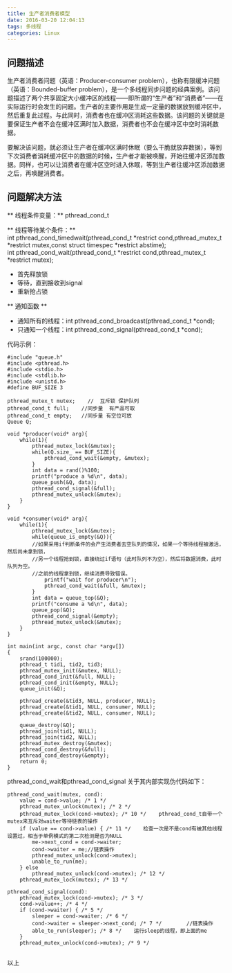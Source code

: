 ```yaml
---
title: 生产者消费者模型
date: 2016-03-20 12:04:13
tags: 多线程
categories: Linux
---
```


## 问题描述
生产者消费者问题（英语：Producer-consumer problem），也称有限缓冲问题（英语：Bounded-buffer problem），是一个多线程同步问题的经典案例。该问题描述了两个共享固定大小缓冲区的线程——即所谓的“生产者”和“消费者”——在实际运行时会发生的问题。生产者的主要作用是生成一定量的数据放到缓冲区中，然后重复此过程。与此同时，消费者也在缓冲区消耗这些数据。该问题的关键就是要保证生产者不会在缓冲区满时加入数据，消费者也不会在缓冲区中空时消耗数据。  

要解决该问题，就必须让生产者在缓冲区满时休眠（要么干脆就放弃数据），等到下次消费者消耗缓冲区中的数据的时候，生产者才能被唤醒，开始往缓冲区添加数据。同样，也可以让消费者在缓冲区空时进入休眠，等到生产者往缓冲区添加数据之后，再唤醒消费者。

<!--more-->

## 问题解决方法

** 线程条件变量：** pthread_cond_t  
 
** 线程等待某个条件：**  
int pthread_cond_timedwait(pthread_cond_t *restrict cond,pthread_mutex_t *restrict mutex,const struct timespec *restrict abstime);  
int pthread_cond_wait(pthread_cond_t *restrict cond,pthread_mutex_t *restrict mutex);    
 
* 首先释放锁  
* 等待，直到接收到signal  
* 重新抢占锁  

** 通知函数 **  
 
* 通知所有的线程：int pthread_cond_broadcast(pthread_cond_t *cond);   
* 只通知一个线程：int pthread_cond_signal(pthread_cond_t *cond); 

代码示例：

```  
#include "queue.h"
#include <pthread.h>
#include <stdio.h>
#include <stdlib.h>
#include <unistd.h>
#define BUF_SIZE 3

pthread_mutex_t mutex;    //  互斥锁 保护队列
pthread_cond_t full;    //同步量  有产品可取
pthread_cond_t empty;   //同步量 有空位可放
Queue Q;

void *producer(void* arg){
    while(1){
        pthread_mutex_lock(&mutex);
        while(Q.size_ == BUF_SIZE){
            pthread_cond_wait(&empty, &mutex);
        }
        int data = rand()%100;
        printf("produce a %d\n", data);
        queue_push(&Q, data);
        pthread_cond_signal(&full);
        pthread_mutex_unlock(&mutex);
    }
}

void *consumer(void* arg){
    while(1){
        pthread_mutex_lock(&mutex);
        while(queue_is_empty(&Q)){ 
        //如果采用if判断条件的会产生消费者去空队列的情况，如果一个等待线程被激活，然后尚未拿到锁，
        //另一个线程抢到锁，直接绕过if语句（此时队列不为空），然后将数据消费，此时队列为空。
        //之前的线程拿到锁，继续消费导致错误。
            printf("wait for producer\n");
            pthread_cond_wait(&full, &mutex);
        }
        int data = queue_top(&Q);
        printf("consume a %d\n", data);
        queue_pop(&Q);
        pthread_cond_signal(&empty);
        pthread_mutex_unlock(&mutex);
    }
}

int main(int argc, const char *argv[])
{
    srand(100000);
    pthread_t tid1, tid2, tid3;
    pthread_mutex_init(&mutex, NULL);
    pthread_cond_init(&full, NULL);
    pthread_cond_init(&empty, NULL);
    queue_init(&Q);

    pthread_create(&tid3, NULL, producer, NULL);
    pthread_create(&tid1, NULL, consumer, NULL);
    pthread_create(&tid2, NULL, consumer, NULL);

    queue_destroy(&Q);
    pthread_join(tid1, NULL);
    pthread_join(tid2, NULL);
    pthread_mutex_destroy(&mutex);
    pthread_cond_destroy(&full);
    pthread_cond_destroy(&empty);
    return 0;
}

```  
pthread_cond_wait和pthread_cond_signal
关于其内部实现伪代码如下：

``` 
pthread_cond_wait(mutex, cond):
    value = cond->value; /* 1 */
    pthread_mutex_unlock(mutex); /* 2 */
    pthread_mutex_lock(cond->mutex); /* 10 */    pthread_cond_t自带一个mutex来互斥对waiter等待链表的操作
    if (value == cond->value) { /* 11 */    检查一次是不是cond有被其他线程设置过，相当于单例模式的第二次检测是否为NULL
        me->next_cond = cond->waiter;
        cond->waiter = me;//链表操作
        pthread_mutex_unlock(cond->mutex);
        unable_to_run(me);
    } else
        pthread_mutex_unlock(cond->mutex); /* 12 */
    pthread_mutex_lock(mutex); /* 13 */    
    
pthread_cond_signal(cond):
    pthread_mutex_lock(cond->mutex); /* 3 */
    cond->value++; /* 4 */
    if (cond->waiter) { /* 5 */
        sleeper = cond->waiter; /* 6 */
        cond->waiter = sleeper->next_cond; /* 7 */        //链表操作
        able_to_run(sleeper); /* 8 */    运行sleep的线程，即上面的me
    }
    pthread_mutex_unlock(cond->mutex); /* 9 */
    
 ``` 
 
 以上